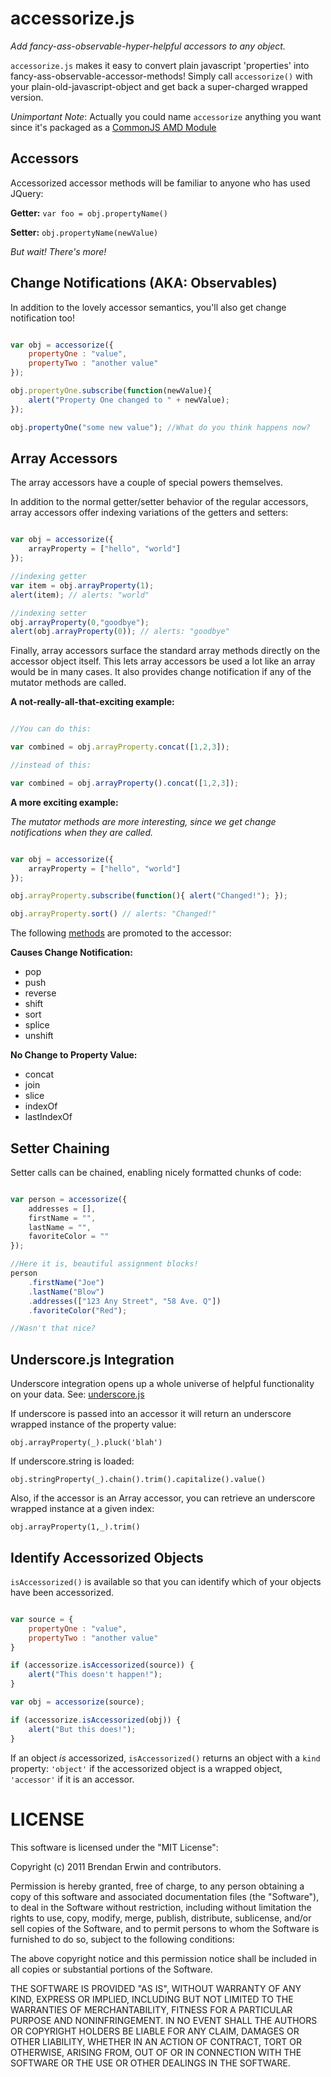 accessorize.js
==============
_Add fancy-ass-observable-hyper-helpful accessors to any object._

`accessorize.js` makes it easy to convert plain javascript 'properties'
into fancy-ass-observable-accessor-methods! Simply call `accessorize()` with
your plain-old-javascript-object and get back a super-charged wrapped
version.

_Unimportant Note_: Actually you could name `accessorize` anything you want since it's packaged as
a [CommonJS AMD Module](http://wiki.commonjs.org/wiki/Modules/AsynchronousDefinition)

Accessors
---------

Accessorized accessor methods will be familiar to anyone who has used
JQuery:

**Getter:** `var foo = obj.propertyName()`

**Setter:** `obj.propertyName(newValue)`


_But wait! There's more!_

Change Notifications (AKA: Observables)
---------------------------------------

In addition to the lovely accessor semantics, you'll also get change
notification too!

```javascript

var obj = accessorize({
    propertyOne : "value",
    propertyTwo : "another value"
});

obj.propertyOne.subscribe(function(newValue){
    alert("Property One changed to " + newValue);
});

obj.propertyOne("some new value"); //What do you think happens now?

```

Array Accessors
---------------

The array accessors have a couple of special powers themselves.

In addition to the normal getter/setter behavior of the regular
accessors, array accessors offer indexing variations of the getters and
setters:

```javascript

var obj = accessorize({
    arrayProperty = ["hello", "world"]
});

//indexing getter
var item = obj.arrayProperty(1);
alert(item); // alerts: "world"

//indexing setter
obj.arrayProperty(0,"goodbye");
alert(obj.arrayProperty(0)); // alerts: "goodbye"

```

Finally, array accessors surface the standard array methods directly on
the accessor object itself. This lets array accessors be used a lot like
an array would be in many cases. It also provides change notification if
any of the mutator methods are called.

**A not-really-all-that-exciting example:**

```javascript

//You can do this:

var combined = obj.arrayProperty.concat([1,2,3]);

//instead of this:

var combined = obj.arrayProperty().concat([1,2,3]);

```

**A more exciting example:**

_The mutator methods are more interesting, since we get change
notifications when they are called._

```javascript

var obj = accessorize({
    arrayProperty = ["hello", "world"]
});

obj.arrayProperty.subscribe(function(){ alert("Changed!"); });

obj.arrayProperty.sort() // alerts: "Changed!"

```

The following [methods](https://developer.mozilla.org/en/JavaScript/Reference/Global_Objects/Array) are promoted to the accessor:

**Causes Change Notification:**

  * pop
  * push
  * reverse
  * shift
  * sort
  * splice
  * unshift

**No Change to Property Value:**

  * concat
  * join
  * slice
  * indexOf
  * lastIndexOf

Setter Chaining
---------------

Setter calls can be chained, enabling nicely formatted chunks of code:

```javascript

var person = accessorize({
    addresses = [],
    firstName = "",
    lastName = "",
    favoriteColor = ""
});

//Here it is, beautiful assignment blocks!
person
    .firstName("Joe")
    .lastName("Blow")
    .addresses(["123 Any Street", "58 Ave. Q"])
    .favoriteColor("Red");

//Wasn't that nice?

```

Underscore.js Integration
-------------------------

Underscore integration opens up a whole universe of helpful
functionality on your data. See: [underscore.js](http://documentcloud.github.com/underscore/)

If underscore is passed into an accessor it will return an underscore wrapped instance of the property value:

`obj.arrayProperty(_).pluck('blah')`

If underscore.string is loaded:

`obj.stringProperty(_).chain().trim().capitalize().value()`

Also, if the accessor is an Array accessor, you can retrieve an
underscore wrapped instance at a given index:

`obj.arrayProperty(1,_).trim()`


Identify Accessorized Objects
-----------------------------

`isAccessorized()` is available so that you can
identify which of your objects have been accessorized.

```javascript

var source = {
    propertyOne : "value",
    propertyTwo : "another value"
}

if (accessorize.isAccessorized(source)) {
    alert("This doesn't happen!");
}

var obj = accessorize(source);

if (accessorize.isAccessorized(obj)) {
    alert("But this does!");
}

```

If an object _is_ accessorized, `isAccessorized()` returns an object
with a `kind` property: `'object'` if the accessorized object is a
wrapped object, `'accessor'` if it is an accessor.

LICENSE
=======
This software is licensed under the "MIT License":

Copyright (c) 2011 Brendan Erwin and contributors.

Permission is hereby granted, free of charge, to any person obtaining a copy
of this software and associated documentation files (the "Software"), to deal
in the Software without restriction, including without limitation the rights
to use, copy, modify, merge, publish, distribute, sublicense, and/or sell
copies of the Software, and to permit persons to whom the Software is
furnished to do so, subject to the following conditions:

The above copyright notice and this permission notice shall be included in
all copies or substantial portions of the Software.

THE SOFTWARE IS PROVIDED "AS IS", WITHOUT WARRANTY OF ANY KIND, EXPRESS OR
IMPLIED, INCLUDING BUT NOT LIMITED TO THE WARRANTIES OF MERCHANTABILITY,
FITNESS FOR A PARTICULAR PURPOSE AND NONINFRINGEMENT. IN NO EVENT SHALL THE
AUTHORS OR COPYRIGHT HOLDERS BE LIABLE FOR ANY CLAIM, DAMAGES OR OTHER
LIABILITY, WHETHER IN AN ACTION OF CONTRACT, TORT OR OTHERWISE, ARISING FROM,
OUT OF OR IN CONNECTION WITH THE SOFTWARE OR THE USE OR OTHER DEALINGS IN
THE SOFTWARE.

